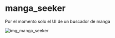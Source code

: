 # manga_seeker

Por el momento solo el UI de un buscador de manga


![img_manga_seeker](https://user-images.githubusercontent.com/53352272/112403841-f0cc7100-8ced-11eb-9720-41f4a268c993.png)
